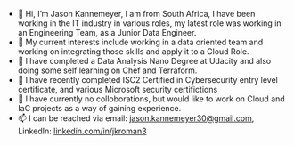 - 👋 Hi, I’m Jason Kannemeyer, I am from South Africa, I have been working in the IT industry in various roles, my latest role was working in an Engineering Team, as a Junior Data Engineer.
- 👀 My current interests include working in a data oriented team and working on integrating those skills and apply it to a Cloud Role.
- 🌱 I have completed a Data Analysis Nano Degree at Udacity and also doing some self learning on Chef and Terraform.
- 👀 I have recently completed ISC2 Certified in Cybersecurity entry level certificate, and various Microsoft security certifictions
- 💞️ I have currently no colloborations, but would like to work on Cloud and IaC projects as a way of gaining experience.
- 📫 I can be reached via email: jason.kannemeyer30@gmail.com, LinkedIn: [linkedin.com/in/jkroman3](https://www.linkedin.com/in/jkroman3/)

<!---
jkroman2/jkroman2 is a ✨ special ✨ repository because its `README.md` (this file) appears on your GitHub profile.
You can click the Preview link to take a look at your changes.
--->
